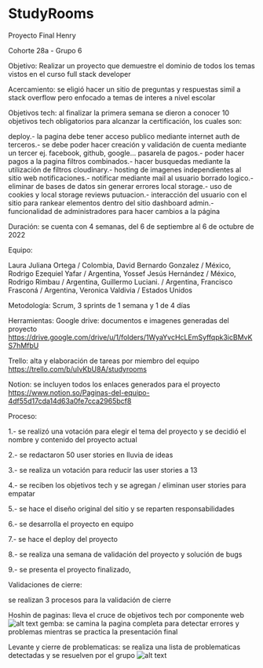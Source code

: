 # StudyRooms

Proyecto Final Henry

Cohorte 28a - Grupo 6

Objetivo:
Realizar un proyecto que demuestre el dominio de todos los temas vistos en el curso full stack developer

Acercamiento:
se eligió hacer un sitio de preguntas y respuestas simil a stack overflow pero enfocado a temas de interes a nivel escolar

Objetivos tech:
al finalizar la primera semana se dieron a conocer 10 objetivos tech obligatorios para alcanzar la certificación, los cuales son:

deploy.- la pagina debe tener acceso publico mediante internet
auth de terceros.- se debe poder hacer creación y validación de cuenta mediante un tercer ej. facebook, github, google...
pasarela de pagos.- poder hacer pagos a la pagina
filtros combinados.- hacer busquedas mediante la utilización de filtros
cloudinary.- hosting de imagenes independientes al sitio web
notificaciones.- notificar mediante mail al usuario
borrado logico.- eliminar de bases de datos sin generar errores
local storage.- uso de cookies y local storage
reviews putuacion.- interacción del usuario con el sitio para rankear elementos dentro del sitio
dashboard admin.- funcionalidad de administradores para hacer cambios a la página

Duración:
se cuenta con 4 semanas, del 6 de septiembre al 6 de octubre de 2022

Equipo:

Laura Juliana Ortega / Colombia, 
David Bernardo Gonzalez / México, 
Rodrigo Ezequiel Yafar / Argentina, 
Yossef Jesús Hernández / México, 
Rodrigo Rimbau / Argentina, 
Guillermo Luciani. / Argentina, 
Francisco Frasconá / Argentina, 
Veronica Valdivia / Estados Unidos

Metodología:
Scrum, 3 sprints de 1 semana y 1 de 4 días

Herramientas:
Google drive: documentos e imagenes generadas del proyecto
https://drive.google.com/drive/u/1/folders/1WyaYvcHcLEmSyffqpk3icBMvKS7hMfbU

Trello: alta y elaboración de tareas por miembro del equipo
https://trello.com/b/uIvKbU8A/studyrooms

Notion: se incluyen todos los enlaces generados para el proyecto
https://www.notion.so/Paginas-del-equipo-4df55d17cda14d63a0fe7cca2965bcf8

Proceso:

1.- se realizó una votación para elegir el tema del proyecto y se decidió el nombre y contenido del proyecto actual

2.- se redactaron 50 user stories en lluvia de ideas

3.- se realiza un votación para reducir las user stories a 13

4.- se reciben los objetivos tech y se agregan / eliminan user stories para empatar

5.- se hace el diseño original del sitio y se reparten responsabilidades

6.- se desarrolla el proyecto en equipo

7.- se hace el deploy del proyecto

8.- se realiza una semana de validación del proyecto y solución de bugs

9.- se presenta el proyecto finalizado,

Validaciones de cierre:

se realizan 3 procesos para la validación de cierre

Hoshin de paginas:
lleva el cruce de objetivos tech por componente web
![alt text](https://github.com/gluciani73/StudyRooms/blob/develop/client/public/hoshin.png)
gemba:
se camina la pagina completa para detectar errores y problemas mientras se practica la presentación final

Levante y cierre de problematicas:
se realiza una lista de problematicas detectadas y se resuelven por el grupo
![alt text](https://github.com/gluciani73/StudyRooms/blob/develop/client/public/validacioncierre.png)
